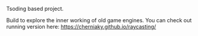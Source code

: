 Tsoding based project.

Build to explore the inner working of old game engines. You can check out running version here: https://cherniaky.github.io/raycasting/
